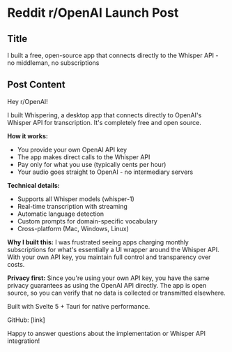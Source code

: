 # Reddit r/OpenAI Launch Post

## Title

I built a free, open-source app that connects directly to the Whisper API - no middleman, no subscriptions

## Post Content

Hey r/OpenAI!

I built Whispering, a desktop app that connects directly to OpenAI's Whisper API for transcription. It's completely free and open source.

**How it works:**
- You provide your own OpenAI API key
- The app makes direct calls to the Whisper API
- Pay only for what you use (typically cents per hour)
- Your audio goes straight to OpenAI - no intermediary servers

**Technical details:**
- Supports all Whisper models (whisper-1)
- Real-time transcription with streaming
- Automatic language detection
- Custom prompts for domain-specific vocabulary
- Cross-platform (Mac, Windows, Linux)

**Why I built this:**
I was frustrated seeing apps charging monthly subscriptions for what's essentially a UI wrapper around the Whisper API. With your own API key, you maintain full control and transparency over costs.

**Privacy first:**
Since you're using your own API key, you have the same privacy guarantees as using the OpenAI API directly. The app is open source, so you can verify that no data is collected or transmitted elsewhere.

Built with Svelte 5 + Tauri for native performance.

GitHub: [link]

Happy to answer questions about the implementation or Whisper API integration!